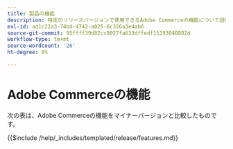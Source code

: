 ```yaml
---
title: 製品の機能
description: 特定のリリースバージョンで使用できるAdobe Commerceの機能について説明します。
exl-id: ad1c22a3-74bd-4742-a025-6c326a3e4ab6
source-git-commit: 95ffff39d82cc9027fa633dffedf15193040802d
workflow-type: tm+mt
source-wordcount: '26'
ht-degree: 0%

---
```


# Adobe Commerceの機能

次の表は、Adobe Commerceの機能をマイナーバージョンと比較したものです。

{{$include /help/_includes/templated/release/features.md}}
